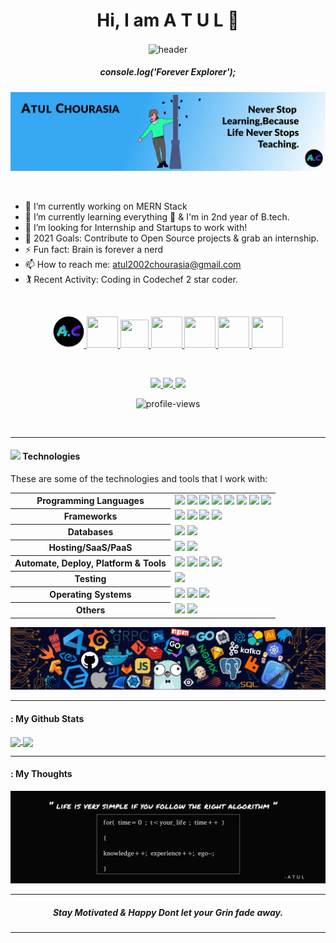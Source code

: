<p align="center">
  <h1 align="center">Hi, I am A T U L 👋 </h1>
</p>

<p align="center">
<!--   <img align="center" width="5%" src="https://dev-to-uploads.s3.amazonaws.com/i/6mlc1xjw8c5i762zgq0i.gif" alt="header"/> -->
  <img align="center" width="25%" src="assets/exploring.gif" alt="header"/>
  <br>
  <h5 align="center">console.log('Forever Explorer');</h5>
</p>

<p align="center">
  <img src="assets/Group 4.png" alt="Banner"/>
</p>

<br>

- 🔭 I’m currently working on MERN Stack
- 🌱 I’m currently learning everything 🤣 & I'm in 2nd year of B.tech.
- 👯 I’m looking for Internship and Startups to work with!
- 🥅 2021 Goals: Contribute to Open Source projects & grab an internship.
- ⚡ Fun fact: Brain is forever a nerd
- 📫 How to reach me: atul2002chourasia@gmail.com
- 🏌️‍ Recent Activity: Coding in Codechef 2 star coder.

<br>

<p align="center">

  <a title="Portfolio" href="https://atulchourasia.github.io/MyPortfolio/">
    <img src="assets/Group 1.png" width="50" height="50" />
  </a>
  
  <a title="DEV.to" href="https://dev.to/atulchourasia">
    <img src="https://cdn3.iconfinder.com/data/icons/logos-and-brands-adobe/512/84_Dev-512.png" width="50" height="50" />
  </a>
  
  <a title="Medium" href="https://medium.com/@atulChourasia">
    <img src="https://cdn1.iconfinder.com/data/icons/social-circle-2-1/72/Medium-512.png" width="45" height="45"  />
  </a>
 
  <a title="LinkedIn" href="https://www.linkedin.com/in/atul-chourasia-13999417a/">
    <img src="https://cdn3.iconfinder.com/data/icons/free-social-icons/67/linkedin_circle_color-512.png" width="50" height="50" />
  </a>
  
  <a title="Email" href="mailto:atul2002chourasia.com">
    <img src="https://cdn4.iconfinder.com/data/icons/social-media-logos-6/512/112-gmail_email_mail-512.png" width="50" height="50" />
  </a>
  
  <a title="Instagram" href="https://stackoverflow.com/users/11899809/shravan-kumar-b">
    <img src="https://cdn3.iconfinder.com/data/icons/2018-social-media-logotypes/1000/2018_social_media_popular_app_logo_instagram-512.png" width="50" height="50" />
  </a>
  
  <a title="Twitter" href="https://twitter.com/imshravankb">
    <img src="https://cdn4.iconfinder.com/data/icons/social-media-icons-the-circle-set/48/twitter_circle-512.png" width="50" height="50" />
  </a>
</p>

<br>

<p align="center">
  <a href="https://github.com/AtulChourasia" target="_blank">
    <img src="https://img.shields.io/github/followers/AtulChourasia?label=Follow%20Me&style=social"/>
  </a>

  <a href="https://twitter.com/AtulChourasia10" target="_blank">
    <img src="https://img.shields.io/twitter/follow/AtulChourasia10?style=social"/>
  </a>

  <a href="https://www.linkedin.com/in/atul-chourasia-13999417a/" target="_blank">
    <img src="https://img.shields.io/badge/-Linkedin-blue?style=flat-square&logo=Linkedin&logoColor=white&link=www.linkedin.com/in/Atul-Chourasia"/>
  </a>
</p>

<p align="center"> <img src="https://gpvc.arturio.dev/AtulChourasia" alt="profile-views"> </p>

<br>

---

#### <img src="https://media.giphy.com/media/WUlplcMpOCEmTGBtBW/giphy.gif" width="30">  Technologies

These are some of the technologies and tools that I work with:

<table style="width:100%">
 <tr>
    <th>Programming Languages</th>
    <td> 
      <img src="https://img.shields.io/badge/-JavaScript-black?style=flat-square&logo=javascript" />
      <img src="https://img.shields.io/badge/-Nodejs-339933?style=flat-square&logo=Node.js&logoColor=white" />
      <img src="https://img.shields.io/badge/-TypeScript-007ACC?style=flat-square&logo=typescript&logoColor=white" />      
      <img src="https://img.shields.io/badge/-Java-007396?style=flat-square&logo=java" />
      <img src="https://img.shields.io/badge/-HTML5-E34F26?style=flat-square&logo=html5&logoColor=white" />
      <img src="https://img.shields.io/badge/-CSS3-1572B6?style=flat-square&logo=css3" />
      <img src="https://img.shields.io/badge/-C++-787CB5?style=flat-square&logo=c%2B%2B&logoColor=Crayola" />
      <img src="https://img.shields.io/badge/-C-787CB5?style=flat-square&logo=c%2B%2B&logoColor=Crayola" />
   </td>
  </tr>
  <tr>
    <th>Frameworks</th>
    <td>
      <img src="https://img.shields.io/badge/-Express.js-000000?style=flat-square&logo=express&logoColor=white" />
      <img src="https://img.shields.io/badge/-React.js-black?style=flat-square&logo=react&logoColor=Crayola" />
      <img src="https://img.shields.io/badge/-redux-black?style=flat-square&logo=redux&logoColor=violet" />
      <img src="https://img.shields.io/badge/-Springboot-000000?style=flat-square&logo=express&logoColor=white" />
    </td>
  </tr>
  <tr>
    <th>Databases</th>
    <td>
      <img src="https://img.shields.io/badge/-MongoDB-black?style=flat-square&logo=mongodb" />
      <img src="https://img.shields.io/badge/-MySQL-4479A1?style=flat-square&logo=mysql&logoColor=white" />
      </td>
  </tr>
  <tr>
    <th>Hosting/SaaS/PaaS</th>
    <td>
      <img src="https://img.shields.io/badge/Firebase-FFCA28?style=flat-square&logo=firebase&logoColor=white" />
      <img src="https://img.shields.io/badge/heroku%20-%23430098.svg?&style=flat-square&logo=heroku&logoColor=white" />
    </td>
  </tr>
  <tr>
    <th>Automate, Deploy, Platform & Tools</th>
    <td>
      <img src="https://img.shields.io/badge/-Docker-2496ED?style=flat-square&logo=docker&logoColor=white" />
      <img src="https://img.shields.io/badge/-Netlify-DC382D?style=flat-square&logo=jenkins&logoColor=white" />
      <img src="https://img.shields.io/badge/-Git-black?style=flat-square&logo=git" /> 
      <img src="https://img.shields.io/badge/-GitHub-181717?style=flat-square&logo=github" />
    </td>
  </tr>
  <tr>
    <th>Testing</th>
    <td>
      <img src="https://img.shields.io/badge/-Mocha-%238D6748?style=flat-square&logo=mocha&logoColor=white" />
    </td>
  </tr>
  <tr>
    <th>Operating Systems</th>
    <td>
      <img src="https://img.shields.io/badge/Linux-FCC624?style=flat-square&logo=linux&logoColor=black" />
       <img src="https://img.shields.io/badge/Ubuntu-E95420?style=flat-square&logo=ubuntu&logoColor=white" />
     <img src="https://img.shields.io/badge/Windows-0078D6?style=flat-square&logo=windows&logoColor=white" />
    </td>
  </tr>
  <tr>
    <th>Others</th>
    <td>
      <img src="https://img.shields.io/badge/-figma-C51A4A?style=flat-square&logo=raspberry-pi&logoColor=white" />
      <img src="https://img.shields.io/badge/-Arduino-00979D?style=flat-square&logo=Arduino&logoColor=white" />
    </td>
  </tr>
  
</table>

<p align="center">
  <img src="assets/header.png" alt="header"/>
</p>

---

#### : My Github Stats
<p>
  <a href="https://github.com/AtulChourasia">
    <img align="center" src="https://github-readme-stats.vercel.app/api?username=AtulChourasia&show_icons=true&theme=algolia" />
  </a>

<a href="https://github.com/AtulChourasia">
  <img align="center" src="https://github-readme-streak-stats.herokuapp.com/?user=AtulChourasia&theme=algolia#version3" />
</a>
</p>

---

#### : My Thoughts

<p align="center">
  <img src="assets/Group 7.png" alt="my-personal-project"/>
</p>

---

<p align="center">
  <h5 align="center"> Stay Motivated & Happy Dont let your Grin fade away.</h5>
</p>

---
